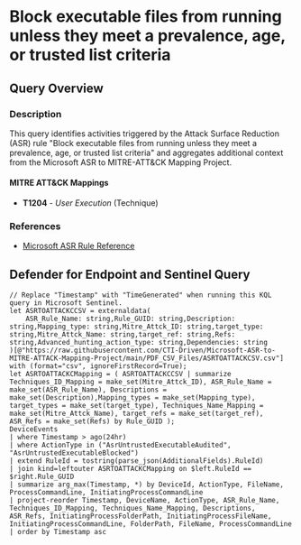 # Block executable files from running unless they meet a prevalence, age, or trusted list criteria

## Query Overview

### Description
This query identifies activities triggered by the Attack Surface Reduction (ASR) rule "Block executable files from running unless they meet a prevalence, age, or trusted list criteria" and aggregates additional context from the Microsoft ASR to MITRE-ATT&CK Mapping Project.

#### MITRE ATT&CK Mappings
- **T1204** - *User Execution* (Technique)

### References
- [Microsoft ASR Rule Reference](https://learn.microsoft.com/en-us/defender-endpoint/attack-surface-reduction-rules-reference#block-executable-files-from-running-unless-they-meet-a-prevalence-age-or-trusted-list-criterion)

## Defender for Endpoint and Sentinel Query

```kusto
// Replace "Timestamp" with "TimeGenerated" when running this KQL query in Microsoft Sentinel.
let ASRTOATTACKCCSV = externaldata(
    ASR_Rule_Name: string,Rule_GUID: string,Description: string,Mapping_type: string,Mitre_Attck_ID: string,target_type: string,Mitre_Attck_Name: string,target_ref: string,Refs: string,Advanced_hunting_action_type: string,Dependencies: string
)[@"https://raw.githubusercontent.com/CTI-Driven/Microsoft-ASR-to-MITRE-ATTACK-Mapping-Project/main/PDF_CSV_Files/ASRTOATTACKCSV.csv"]
with (format="csv", ignoreFirstRecord=True);
let ASRTOATTACKCMapping = ( ASRTOATTACKCCSV | summarize Techniques_ID_Mapping = make_set(Mitre_Attck_ID), ASR_Rule_Name = make_set(ASR_Rule_Name), Descriptions = make_set(Description),Mapping_types = make_set(Mapping_type), target_types = make_set(target_type), Techniques_Name_Mapping = make_set(Mitre_Attck_Name), target_refs = make_set(target_ref), ASR_Refs = make_set(Refs) by Rule_GUID );
DeviceEvents
| where Timestamp > ago(24hr)
| where ActionType in ("AsrUntrustedExecutableAudited", "AsrUntrustedExecutableBlocked")
| extend RuleId = tostring(parse_json(AdditionalFields).RuleId)
| join kind=leftouter ASRTOATTACKCMapping on $left.RuleId == $right.Rule_GUID
| summarize arg_max(Timestamp, *) by DeviceId, ActionType, FileName, ProcessCommandLine, InitiatingProcessCommandLine
| project-reorder Timestamp, DeviceName, ActionType, ASR_Rule_Name, Techniques_ID_Mapping, Techniques_Name_Mapping, Descriptions, ASR_Refs, InitiatingProcessFolderPath, InitiatingProcessFileName, InitiatingProcessCommandLine, FolderPath, FileName, ProcessCommandLine
| order by Timestamp asc 
